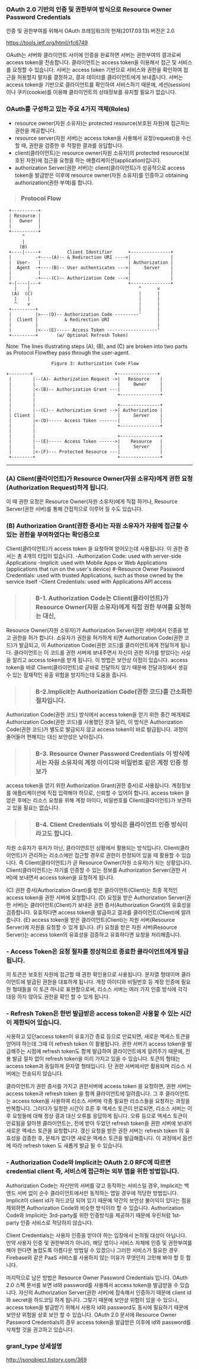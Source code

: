 ### OAuth 2.0 기반의 인증 및 권한부여 방식으로 Resource Owner Password Credentials
인증 및 권한부여를 위해서 OAuth 프레임워크의 현재(2017.03.13) 버전은 2.0

https://tools.ietf.org/html/rfc6749

OAuth는 서버와 클라이언트 사이에 인증을 완료하면 서버는 권한부여의 결과로써 access token을 전송합니다. 
클라이언트는 access token을 이용해서 접근 및 서비스를 요청할 수 있습니다. 
서버는 access token 기반으로 서비스와 권한을 확인하여 접근을 허용할지 말지를 결정하고, 결과 데이터를 클라이언트에게 보내줍니다. 
서버는 access token을 기반으로 클라이언트를 확인하여 서비스하기 때문에, 
세션(session)이나 쿠키(cookie)를 이용해 클라이언트의 상태정보를 유지할 필요가 없습니다.

### OAuth를 구성하고 있는 주요 4가지 객체(Roles)
- resource owner(자원 소유자)는 protected resource(보호된 자원)에 접근하는 권한을 제공합니다.
- resource server(자원 서버)는 access token을 사용해서 요청(request)을 수신할 때, 권한을 검증한 후 적절한 결과를 응답합니다.
- client(클라이언트)는 resource owner(자원 소유자)의 protected resource(보호된 자원)에 접근을 요청을 하는 애플리케이션(application)입니다.
- authorization Server(권한 서버)는 client(클라이언트)가 성공적으로 access token을 발급받은 이후에 resource owner(자원 소유자)를 인증하고 
obtaining authorization(권한 부여)를 합니다.

> ### Protocol Flow
     +----------+
     | Resource |
     |   Owner  |
     |          |
     +----------+
          ^
          |
         (B)
     +----|-----+          Client Identifier      +---------------+
     |         -+----(A)-- & Redirection URI ---->|               |
     |  User-   |                                 | Authorization |
     |  Agent  -+----(B)-- User authenticates --->|     Server    |
     |          |                                 |               |
     |         -+----(C)-- Authorization Code ---<|               |
     +-|----|---+                                 +---------------+
       |    |                                         ^      v
      (A)  (C)                                        |      |
       |    |                                         |      |
       ^    v                                         |      |
     +---------+                                      |      |
     |         |>---(D)-- Authorization Code ---------'      |
     |  Client |          & Redirection URI                  |
     |         |                                             |
     |         |<---(E)----- Access Token -------------------'
     +---------+       (w/ Optional Refresh Token)

   Note: The lines illustrating steps (A), (B), and (C) are broken into
   two parts as Protocol Flowthey pass through the user-agent.

                     Figure 3: Authorization Code Flow
                     
    +--------+                               +---------------+
     |        |--(A)- Authorization Request ->|   Resource    |
     |        |                               |     Owner     |
     |        |<-(B)-- Authorization Grant ---|               |
     |        |                               +---------------+
     |        |
     |        |                               +---------------+
     |        |--(C)-- Authorization Grant -->| Authorization |
     | Client |                               |     Server    |
     |        |<-(D)----- Access Token -------|               |
     |        |                               +---------------+
     |        |
     |        |                               +---------------+
     |        |--(E)----- Access Token ------>|    Resource   |
     |        |                               |     Server    |
     |        |<-(F)--- Protected Resource ---|               |
     +--------+                               +---------------+

---
### (A) Client(클라이언트)가 Resource Owner(자원 소유자)에게 권한 요청(Authorization Request)하게 됩니다. 
이 때 권한 요청은 Resource Owner(자원 소유자)에게 직접 하거나, Resource Server(권한 서버)를 통해 간접적으로 이루어 질 수도 있습니다.

### (B) Authorization Grant(권한 증서)는 자원 소유자가 자원에 접근할 수 있는 권한을 부여하였다는 확인증으로 
Client(클라이언트)가 access token 을 요청하여 얻어오는데 사용됩니다. 이 권한 증서는 총 4개의 타입이 있습니다. 
-Authorization Code: used with server-side Applications
-Implicit: used with Mobile Apps or Web Applications (applications that run on the user's device)
#-Resource Owner Password Credentials: used with trusted Applications, such as those owned by the service itself
-Client Credentials: used with Applications API access

>> ### B-1. Authorization Code는 Client(클라이언트)가 Resource Owner(자원 소유자)에게 직접 권한 부여를 요청하는 대신, 
Resource Owner(자원 소유자)가 Authorization Server(권한 서버)에서 인증을 받고 권한을 허가 합니다. 
소유자가 권한을 허가하게 되면 Authorization Code(권한 코드)가 발급되고, 이 Authorization Code(권한 코드)를 클라이언트에게 전달하게 됩니다. 
클라이언트는 이 코드를 권한 서버에 보내주면서 자신이 권한 허가를 받았다는 사실을 알리고 access token을 받게 됩니다. 
이 방법은 보안상 이점이 있습니다. 
access token을 바로 Client(클라이언트)로 곧바로 전달하지 않기 때문에 전달과정에서 생길 수 있는 잠재적인 유출 위험을 방지하는데 도움을 줍니다.

>> ### B-2.Implicit는 Authorization Code(권한 코드)를 간소화한 절차입니다. 
Authorization Code(권한 코드) 방식에서 access token을 얻기 위한 중간 매개체로 Authorization Code(권한 코드)를 사용했던 것과 달리, 
이 방식은 Authorization Code(권한 코드)가 별도로 발급되지 않고 access token이 바로 발급됩니다. 
과정이 줄어들어 편해지는 대신 보안성은 낮아집니다.

>> ### B-3. Resource Owner Password Credentials 이 방식에서는 자원 소유자의 계정 아이디와 비밀번호 같은 계정 인증 정보가 
access token을 얻기 위한 Authorization Grant(권한 증서)로 사용됩니다. 
계정정보를 애플리케이션에 직접 입력해야 하므로, 신뢰할 수 있어야 합니다. 
access token 을 얻은 후에는 리소스 요청을 위해 계정 아이디, 비밀번호를 Client(클라이언트)가 보관하고 있을 필요는 없습니다.

>> ### B-4. Client Credentials 이 방식은 클라이언트 인증 방식이라고도 합니다. 
자원 소유자가 유저가 아닌, 클라이언트인 상황에서 활용되는 방식입니다.
Client(클라이언트)가 관리하는 리소스에만 접근할 경우로 권한이 한정되어 있을 때 활용할 수 있습니다.
즉 Client(클라이언트)가 곧 Resource Owner(자원 소유자)가 되는 상황입니다.
Client(클라이언트)는 자기를 인증할 수 있는 정보를 Authorization Server(권한 서버)에 보내면서 access token을 요청하게 됩니다.

(C) 권한 증서(Authorization Grant)를 받은 클라이언트(Client)는 최종 목적인 access token을 권한 서버에 요청합니다.
(D) 요청을 받은 Authorization Server(권한 서버)는 클라이언트(Client)가 보내온 권한 증서(Authorization Grant)의 유효성을 검증합니다. 
유효하다면 access token을 발급하고 결과를 클라이언트(Client)에 알려줍니다.
(E) access token을 받은 클라이언트(Client)는 자원 서버(Resource Server)에 자원을 요청할 수 있게 됩니다.
(F) 요청을 받은 자원 서버(Resource Server)는 access token의 유효성을 검증하고 유효하다면 요청을 처리해줍니다.

### - Access Token은 요청 절차를 정상적으로 종료한 클라이언트에게 발급됩니다. 
이 토큰은 보호된 자원에 접근할 때 권한 확인용으로 사용됩니다. 
문자열 형태이며 클라이언트에 발급된 권한을 대표하게 됩니다. 
계정 아이디와 비밀번호 등 계정 인증에 필요한 형태들을 이 토큰 하나로 표현함으로써, 
리소스 서버는 여러 가지 인증 방식에 각각 대응 하지 않아도 권한을 확인 할 수 있게 됩니다.

### - Refresh Token은 한번 발급받은 access token은 사용할 수 있는 시간이 제한되어 있습니다. 
사용하고 있던access token이 유효기간 종료 등으로 만료되면, 새로운 액세스 토큰을 얻어야 하는데 그때 이 refresh token 이 활용됩니다. 
권한 서버가 access token을 발급해주는 시점에 refresh token도 함께 발급하여 클라이언트에게 알려주기 때문에, 
전용 발급 절차 없이 refresh token을 미리 가지고 있을 수 있습니다. 토큰의 형태는 access token과 동일하게 문자열 형태입니다. 
단 권한 서버에서만 활용되며 리소스 서버에는 전송되지 않습니다.

클라이언트가 권한 증서를 가지고 권한서버에 access token 을 요청하면, 
권한 서버는 access token과 refresh token 을 함께 클라이언트에 알려줍니다. 
그 후 클라이언트는 access token을 사용하여 리소스 서버에 각종 필요한 리소스들을 요청하는 과정을 반복합니다. 
그러다가 일정한 시간이 흐른 후 액세스 토큰이 만료되면, 리소스 서버는 이후 요청들에 대해 정상 결과 대신 오류를 응답하게 됩니다. 
오류 등으로 액세스 토큰이 만료됨을 알아챈 클라이언트는, 전에 받아 두었던 refresh token을 권한 서버에 보내어 새로운 액세스 토큰을 요청합니다. 
갱신 요청을 받은 권한 서버는 refresh token 의 유효성을 검증한 후, 문제가 없다면 새로운 액세스 토큰을 발급해줍니다.
이 과정에서 옵션에 따라 refresh token 도 새롭게 발급 될 수 있습니다.

### - Authorization Code와 Implicit는 OAuth 2.0 RFC에 따르면 credential client 즉, 서비스에 접근하는 외부 앱을 위한 방법입니다. 
Authorization Code는 자신만의 서버를 갖고 동작하는 서비스일 경우, 
Implicit는 백엔드 서버 없이 순수 클라이언트에서만 동작하는 앱일 경우에 적당한 방법입니다. 
Implicit이 client id가 하드코딩 되어 있기 때문에 약간의 보안상 불이익이 있다는 점을 제외하면 Authorization Code와 비슷한 방식이라 할 수 있습니다.
Authorization Code와 Implicit는 3rd-party를 위한 인증방식을 제공하기 때문에 우린처럼 1st-party 인증 서비스로 적당하지 않습니다.

Client Credentials는 사용자 인증을 받아야 하는 입장에서 논의될 대상이 아닙니다. 
만약 사용자 인증 및 권한부여가 아니라, 해당 앱이나 서비스 자체에 인증 및 권한부여를 해야 한다면 놀랍도록 아름다운 방법일 수 있겠으나 
그러한 서비스가 필요한 경우 Firebase와 같은 PaaS 서비스를 사용하지 않는 이유가 무엇인지 고민해 봐야 할 듯 합니다.

마지막으로 남은 방법은 Resource Owner Password Credentials 입니다. 
OAuth 2.0 스펙 문서를 보면 id와 password를 사용해서 access token을 발급받을 수 있습니다. 
자신의 Authorization Server(권한 서버)에 접속해서 인증하기 때문에 client id 와 secret을 하드코딩 하게 됩니다. 
그렇기 때문에 보안상 위험이 있을 수 있으나, access token을 발급받기 위해서 사용자 id와 password도 동시에 필요하기 때문에 
보안상 위험을 상호 보안 할 수 있습니다. 
OAuth 2.0 문서에 Resource Owner Password Credentials의 경우 access token을 발급받은 이후에 id와 password를 삭제할 것을 권고하고 있습니다.

### grant_type 상세설명
http://jsonobject.tistory.com/369
